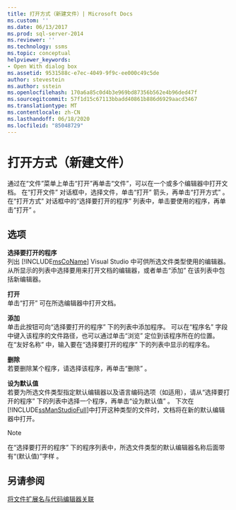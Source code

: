```yaml
---
title: 打开方式（新建文件）| Microsoft Docs
ms.custom: ''
ms.date: 06/13/2017
ms.prod: sql-server-2014
ms.reviewer: ''
ms.technology: ssms
ms.topic: conceptual
helpviewer_keywords:
- Open With dialog box
ms.assetid: 9531588c-e7ec-4049-9f9c-ee000c49c5de
author: stevestein
ms.author: sstein
ms.openlocfilehash: 170a6a85c0d4b3e969bd87356b562e4b96ded47f
ms.sourcegitcommit: 57f1d15c67113bbadd40861b886d6929aacd3467
ms.translationtype: MT
ms.contentlocale: zh-CN
ms.lasthandoff: 06/18/2020
ms.locfileid: "85048729"
---
```

# <a name="open-with-new-file"></a>打开方式（新建文件）
  通过在“文件”菜单上单击“打开”再单击“文件”，可以在一个或多个编辑器中打开文档。 在“打开文件”  对话框中，选择文件，单击“打开”  箭头，再单击“打开方式”  。 在“打开方式”  对话框中的“选择要打开的程序”  列表中，单击要使用的程序，再单击“打开”  。  
  
## <a name="options"></a>选项  
 **选择要打开的程序**  
 列出 [!INCLUDE[msCoName](../../includes/msconame-md.md)] Visual Studio 中可供所选文件类型使用的编辑器。 从所显示的列表中选择要用来打开文档的编辑器，或者单击“添加”  在该列表中包括新编辑器。  
  
 **打开**  
 单击“打开”  可在所选编辑器中打开文档。  
  
 **添加**  
 单击此按钮可向“选择要打开的程序”  下的列表中添加程序。 可以在“程序名”  字段中键入该程序的文件路径，也可以通过单击“浏览”  定位到该程序所在的位置。 在“友好名称”  中，输入要在“选择要打开的程序”  下的列表中显示的程序名。  
  
 **删除**  
 若要删除某个程序，请选择该程序，再单击“删除”  。  
  
 **设为默认值**  
 若要为所选文件类型指定默认编辑器以及语言编码选项（如适用），请从“选择要打开的程序”  下的列表中选择一个程序，再单击“设为默认值”  。 下次在 [!INCLUDE[ssManStudioFull](../../includes/ssmanstudiofull-md.md)]中打开这种类型的文件时，文档将在新的默认编辑器中打开。  
  
> [!NOTE]  
>  在“选择要打开的程序”  下的程序列表中，所选文件类型的默认编辑器名称后面带有“(默认值)”字样  。  
  
## <a name="see-also"></a>另请参阅  
 [将文件扩展名与代码编辑器关联](../../relational-databases/scripting/associate-file-extensions-to-a-code-editor.md)  
